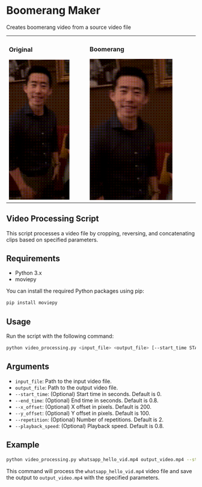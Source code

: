 # Boomerang Maker
Creates boomerang video from a source video file

<table>
    <tr>
        <td>
            <h3>Original</h3>
            <img src="img/output_video_1.5s.gif" alt="First GIF" style="max-width: 80%;">
        </td>
        <td>
            <h3>Boomerang</h3>
            <img src="img/output_video_0.8s_concat.gif" alt="Second GIF" style="max-width: 80%;">
        </td>
    </tr>
</table>

## Video Processing Script

This script processes a video file by cropping, reversing, and concatenating clips based on specified parameters.

## Requirements

- Python 3.x
- moviepy

You can install the required Python packages using pip:

```bash
pip install moviepy
```

## Usage
Run the script with the following command:

```bash
python video_processing.py <input_file> <output_file> [--start_time START_TIME] [--end_time END_TIME] [--x_offset X_OFFSET] [--y_offset Y_OFFSET] [--repetition REPETITION] [--playback_speed PLAYBACK_SPEED]
```

## Arguments
- `input_file`: Path to the input video file.
- `output_file`: Path to the output video file.
- `--start_time`: (Optional) Start time in seconds. Default is 0.
- `--end_time`: (Optional) End time in seconds. Default is 0.8.
- `--x_offset`: (Optional) X offset in pixels. Default is 200.
- `--y_offset`: (Optional) Y offset in pixels. Default is 100.
- `--repetition`: (Optional) Number of repetitions. Default is 2.
- `--playback_speed`: (Optional) Playback speed. Default is 0.8.

## Example
```bash
python video_processing.py whatsapp_hello_vid.mp4 output_video.mp4 --start_time 0 --end_time 0.8 --x_offset 200 --y_offset 100 --repetition 2 --playback_speed 0.8
```

This command will process the `whatsapp_hello_vid.mp4` video file and save the output to `output_video.mp4` with the specified parameters.